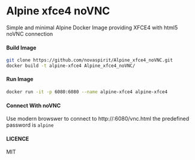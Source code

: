 # Alpine xfce4 noVNC
Simple and minimal Alpine Docker Image providing XFCE4 with html5 noVNC connection

#### Build Image

```sh
git clone https://github.com/novaspirit/Alpine_xfce4_noVNC.git
docker build -t alpine-xfce4 Alpine_xfce4_noVNC/
```

#### Run Image

```sh
docker run -it -p 6080:6080 --name alpine-xfce4 alpine-xfce4
```

#### Connect With noVNC

Use modern browswer to connect to http://<docker ip>:6080/vnc.html
the predefined password is `alpine`

#### LICENCE

MIT
